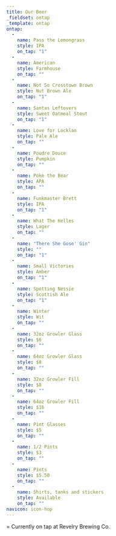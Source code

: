 ```yaml
---
title: Our Beer
_fieldset: ontap
_template: ontap
ontap:
  - 
    name: Pass the Lemongrass
    style: IPA
    on_tap: "1"
  - 
    name: American
    style: Farmhouse
    on_tap: ""
  - 
    name: Not So Crosstown Brown
    style: Nut Brown Ale
    on_tap: "1"
  - 
    name: Santas Leftovers
    style: Sweet Oatmeal Stout
    on_tap: "1"
  - 
    name: Love for Locklan
    style: Pale Ale
    on_tap: ""
  - 
    name: Poudre Douce
    style: Pumpkin
    on_tap: ""
  - 
    name: Poke the Bear
    style: APA
    on_tap: ""
  - 
    name: Funkmaster Brett
    style: IPA
    on_tap: "1"
  - 
    name: What The Helles
    style: Lager
    on_tap: ""
  - 
    name: "There She Gose' Gin"
    style: ""
    on_tap: "1"
  - 
    name: Small Victories
    style: Amber
    on_tap: "1"
  - 
    name: Spotting Nessie
    style: Scottish Ale
    on_tap: "1"
  - 
    name: Winter
    style: Wit
    on_tap: ""
  - 
    name: 32oz Growler Glass
    style: $6
    on_tap: ""
  - 
    name: 64oz Growler Glass
    style: $8
    on_tap: ""
  - 
    name: 32oz Growler Fill
    style: $8
    on_tap: ""
  - 
    name: 64oz Growler Fill
    style: $16
    on_tap: ""
  - 
    name: Pint Glasses
    style: $5
    on_tap: ""
  - 
    name: 1/2 Pints
    style: $3
    on_tap: ""
  - 
    name: Pints
    style: $5.50
    on_tap: ""
  - 
    name: Shirts, tanks and stickers
    style: Available
    on_tap: ""
navicon: icon-hop
---
```

<p><span class="on-tap"></span> = Currently on tap at Revelry Brewing Co.</p>